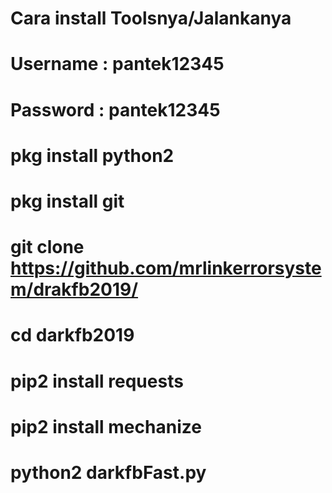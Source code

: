 # Cara install Toolsnya/Jalankanya
# Username : pantek12345
# Password : pantek12345

# pkg install python2
# pkg install git
# git clone https://github.com/mrlinkerrorsystem/drakfb2019/
# cd darkfb2019
# pip2 install requests
# pip2 install mechanize
# python2 darkfbFast.py
